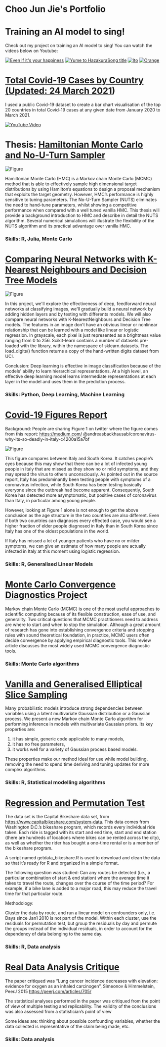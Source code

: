 # Choo Jun Jie's Portfolio

# Training an AI model to sing!

Check out my project on training an AI model to sing! You can watch the videos below on Youtube:

[![Even if it's your happiness](https://img.youtube.com/vi/s3YMQLCWBCo/0.jpg)](https://youtu.be/s3YMQLCWBCo)
[![Yume to Hazakura](https://img.youtube.com/vi/OZf5fQgSmwE/0.jpg)](https://youtu.be/OZf5fQgSmwE)[Song title](https://youtu.be/s3YMQLCWBCo)
[![Ito](https://img.youtube.com/vi/g-c0-T3GBJw/0.jpg)](https://youtu.be/g-c0-T3GBJw)
[![Orange](https://img.youtube.com/vi/8JHjc6g6ijs/0.jpg)](https://youtu.be/8JHjc6g6ijs)


# [Total Covid-19 Cases by Country (Updated: 24 March 2021](https://github.com/junjiechoo24/projects/tree/main/data_visualisation/total_covid))

I used a public Covid-19 dataset to create a bar chart visualisation of the top 20 countries in total Covid-19 cases at any given date from January 2020 to March 2021.

[![YouTube Video](https://img.youtube.com/vi/ylWDpoVeQwQ/0.jpg)](https://www.youtube.com/watch?v=ylWDpoVeQwQ)



# Thesis: [Hamiltonian Monte Carlo and No-U-Turn Sampler](https://github.com/junjiechoo24/projects/tree/main/thesis)

![Figure](https://i.imgur.com/TCeTApe.gif)

Hamiltonian Monte Carlo (HMC) is a Markov chain Monte Carlo (MCMC) method that is able to effectively sample high dimensional target distributions by using Hamilton’s equations to design a proposal mechanism that exploits the target geometry. However, HMC’s performance is highly sensitive to tuning parameters. The No-U-Turn
Sampler (NUTS) eliminates the need to hand-tune parameters, whilst showing a competitive performance when compared with a well tuned vanilla HMC. This thesis will provide a background introduction to HMC and describe in detail the NUTS algorithm. Several numerical simulations will illustrate the flexibility of the NUTS algorithm and its practical advantage over vanilla HMC.

### Skills: R, Julia, Monte Carlo



# [Comparing Neural Networks with K-Nearest Neighbours and Decision Tree Models](https://github.com/junjiechoo24/projects/tree/main/NN-KNN-DT)

![Figure](https://i.imgur.com/xoY10Zc.png)

In this project, we'll explore the effectiveness of deep, feedforward neural networks at classifying images, we'll gradually build a neural network by adding hidden layers and by testing with differents models. We will also compare neural networks with K-NearestNeighbours and Decision Tree models. The features in an image don't have an obvious linear or nonlinear relationship that can be learned with a model like linear or logistic regression. In grayscale, each pixel is just represented as a brightness value ranging from 0 to 256. Scikit-learn contains a number of datasets pre-loaded with the library, within the namespace of sklearn.datasets. The load_digits() function returns a copy of the hand-written digits dataset from UCI. 

Conclusion: Deep learning is effective in image classification because of the models' ability to learn hierarchical representations. At a high level, an effective deep learning model learns intermediate representations at each layer in the model and uses them in the prediction process.

### Skills: Python, Deep Learning, Machine Learning

# [Covid-19 Figures Report](https://github.com/junjiechoo24/projects/tree/main/covid)

Background: People are sharing Figure 1 on twitter where the figure comes from this report: https://medium.com/
@andreasbackhausab/coronavirus-why-its-so-deadly-in-italy-c4200a15a7bf

![Figure](https://i.imgur.com/JsbZFoK.png)

This figure compares between Italy and South Korea. It catches people’s eyes because this may show that there can be a lot of infected young people in Italy that are missed as they show no or mild symptoms, and they may spread the virus to others unconsciously. As pointed out in the source report, Italy has predominantly been testing people with symptoms of a coronavirus infection, while South Korea has been testing basically everyone since the outbreak had become apparent. Consequently, South Korea has detected more asymptomatic, but positive cases of coronavirus than Italy, in particular among young people.

However, looking at Figure 1 alone is not enough to get the above conclusion as the age structure in the two countries are also different. Even if both two countries can diagnoses every effected case, you would see a higher fraction of elder people diagnosed in Italy than in South Korea since Italy has one of the oldest populations in the world.

If Italy has missed a lot of younger patients who have no or milder symptoms, we can give an estimate of how many people are actually infected in Italy at this moment using logistic regression.

### Skills: R, Generalised Linear Models


# [Monte Carlo Convergence Diagnostics Project](https://github.com/junjiechoo24/projects)

Markov chain Monte Carlo (MCMC) is one of the most useful approaches to scientific computing because of its flexible construction, ease of use, and generality. Two critical questions that MCMC practitioners need to address are where to start and when to stop the simulation. Although a great amount of research has gone into establishing convergence criteria and stopping rules with sound theoretical foundation, in practice, MCMC users often decide convergence by applying empirical diagnostic tools. This review article discusses the most widely used MCMC convergence diagnostic tools.

### Skills: Monte Carlo algorithms

# [Vanilla and Generalised Elliptical Slice Sampling](https://github.com/junjiechoo24/projects)

Many probabilistic models introduce strong dependencies between variables using a latent multivariate Gaussian distribution or a Gaussian process. We present a new Markov chain Monte Carlo algorithm for performing inference in models with multivariate Gaussian priors. Its key properties are:

1. it has simple, generic code applicable to many models,
2. it has no free parameters,
3. it works well for a variety of Gaussian process based models.

These properties make our method ideal for use while model building, removing the need to spend time deriving and tuning updates for more complex algorithms.

### Skills: R, Statistical modelling algorithms

# [Regression and Permutation Test](https://github.com/junjiechoo24/bikeshare)

The data set is the Capital Bikeshare data set, from https://www.capitalbikeshare.com/system-data. This data comes from Washington D.C.’s bikeshare program, which records every individual ride taken. Each ride is tagged with its start and end time, start and end station (there are hundreds of locations where bikes can be rented across the city), as well as whether the rider has bought a one-time rental or is a member of the bikeshare program.

A script named getdata_bikeshare.R is used to download and clean the data so that it’s ready for R and organized in a simple format.

The following question was studied: Can any routes be detected (i.e., a particular combination of start & end station) where the average time it takes to travel the route, changes over the course of the time period? For example, if a bike lane is added to a major road, this may reduce the travel time for that particular route.

Methodology:

Cluster the data by route, and run a linear model on confounders only, i.e. Days since Jan1 2010 is not part of the model.
Within each cluster, use the residuals for permutation test, but group the residuals by day and permute the groups instead of the individual residuals, in order to account for the dependency of data belonging to the same day.

### Skills: R, Data analysis

# [Real Data Analysis Critique](https://github.com/junjiechoo24/projects)

The paper critiqued was “Lung cancer incidence decreases with elevation: evidence for oxygen as an inhaled carcinogen”, Simeonov & Himmelstein, PeerJ 2015 https://peerj.com/articles/705/

The statistical analyses performed in the paper was critiqued from the point of view of multiple testing and replicability. The validity of the conclusions was also assessed from a statistician’s point of view

Some ideas are: thinking about possible confounding variables, whether the data collected is representative of the claim being made, etc.

### Skills: Data analysis




